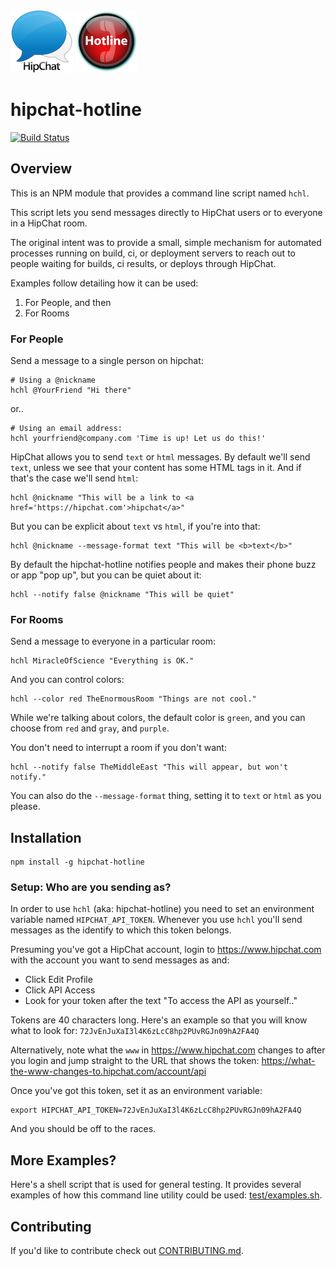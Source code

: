 <img alt="HipChat" style="width: 100px; height: 100px" src="doc/images/hipchat.png">
<img alt="Hotline" style="width: 100px; height: 100px" src="doc/images/hotline.png">

# hipchat-hotline

[![Build Status](https://travis-ci.org/jedcn/hipchat-hotline.svg?branch=master)](https://travis-ci.org/jedcn/hipchat-hotline)

## Overview

This is an NPM module that provides a command line script named
`hchl`.

This script lets you send messages directly to HipChat users or to
everyone in a HipChat room.

The original intent was to provide a small, simple mechanism for
automated processes running on build, ci, or deployment servers to
reach out to people waiting for builds, ci results, or deploys through
HipChat.

Examples follow detailing how it can be used:

1. For People, and then
2. For Rooms

### For People

Send a message to a single person on hipchat:

    # Using a @nickname
    hchl @YourFriend "Hi there"

or..

    # Using an email address:
    hchl yourfriend@company.com 'Time is up! Let us do this!'

HipChat allows you to send `text` or `html` messages. By default we'll
send `text`, unless we see that your content has some HTML tags in
it. And if that's the case we'll send `html`:

    hchl @nickname "This will be a link to <a href='https://hipchat.com'>hipchat</a>"

But you can be explicit about `text` vs `html`, if you're into that:

    hchl @nickname --message-format text "This will be <b>text</b>"

By default the hipchat-hotline notifies people and makes their phone
buzz or app "pop up", but you can be quiet about it:

    hchl --notify false @nickname "This will be quiet"

### For Rooms

Send a message to everyone in a particular room:

    hchl MiracleOfScience "Everything is OK."

And you can control colors:

    hchl --color red TheEnormousRoom "Things are not cool."

While we're talking about colors, the default color is `green`, and
you can choose from `red` and `gray`, and `purple`.

You don't need to interrupt a room if you don't want:

    hchl --notify false TheMiddleEast "This will appear, but won't notify."

You can also do the `--message-format` thing, setting it to `text` or
`html` as you please.

## Installation

    npm install -g hipchat-hotline

### Setup: Who are you sending as?

In order to use `hchl` (aka: hipchat-hotline) you need to set an
environment variable named `HIPCHAT_API_TOKEN`. Whenever you use
`hchl` you'll send messages as the identify to which this token
belongs.

Presuming you've got a HipChat account, login to
https://www.hipchat.com with the account you want to send messages as
and:

* Click Edit Profile
* Click API Access
* Look for your token after the text "To access the API as yourself.."

Tokens are 40 characters long. Here's an example so that you will know
what to look for: `72JvEnJuXaI3l4K6zLcC8hp2PUvRGJn09hA2FA4Q`

Alternatively, note what the `www` in https://www.hipchat.com changes
to after you login and jump straight to the URL that shows the token:
https://what-the-www-changes-to.hipchat.com/account/api

Once you've got this token, set it as an environment variable:

    export HIPCHAT_API_TOKEN=72JvEnJuXaI3l4K6zLcC8hp2PUvRGJn09hA2FA4Q

And you should be off to the races.

## More Examples?

Here's a shell script that is used for general testing. It provides
several examples of how this command line utility could be used:
[test/examples.sh][examples].

[examples]: ./test/examples.sh

## Contributing

If you'd like to contribute check out
[CONTRIBUTING.md][CONTRIBUTING.md].

[CONTRIBUTING.md]: ./doc/CONTRIBUTING.md
